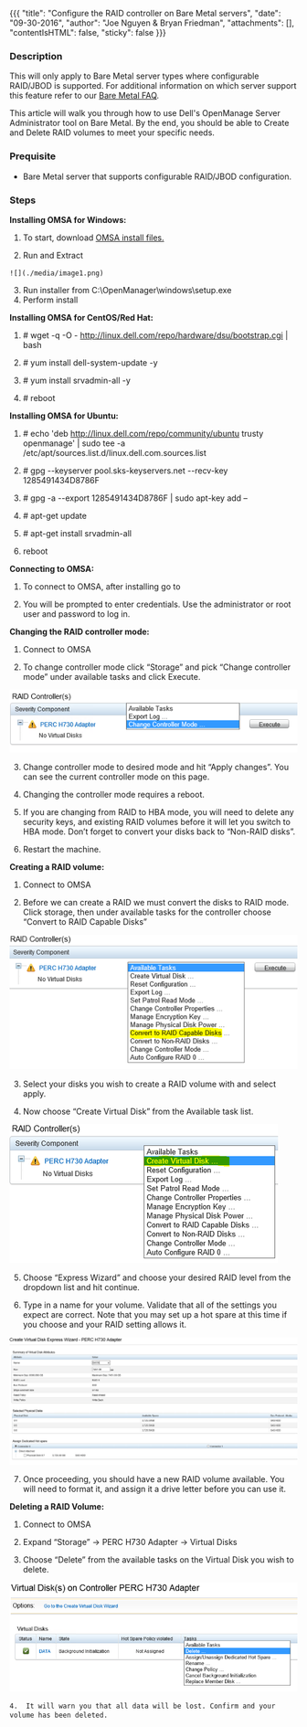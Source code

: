 
{{{
"title": "Configure the RAID controller on Bare Metal servers",
"date": "09-30-2016",
"author": "Joe Nguyen & Bryan Friedman",
"attachments": [],
"contentIsHTML": false,
"sticky": false
}}}


### Description

This will only apply to Bare Metal server types where configurable RAID/JBOD is supported. For additional information on which server support this feature refer to our [Bare Metal FAQ](link).

This article will walk you through how to use Dell's OpenManage Server Administrator tool on Bare Metal. By the end, you should be able to Create and Delete RAID volumes to meet your specific needs.

### Prequisite

-   Bare Metal server that supports configurable RAID/JBOD configuration.

### Steps

**Installing OMSA for Windows:**

  1.  To start, download [OMSA install files.](http://www.dell.com/support/contents/us/en/04/article/Product-Support/Self-support-Knowledgebase/enterprise-resource-center/SystemsManagement/OMSA)

  2.  Run and Extract

    ![](./media/image1.png)


  3.  Run installer from C:\\OpenManager\\windows\\setup.exe
  4.  Perform install

**Installing OMSA for CentOS/Red Hat:**

1.  \# wget -q -O - http://linux.dell.com/repo/hardware/dsu/bootstrap.cgi | bash

2.  \# yum install dell-system-update -y

3.  \# yum install srvadmin-all -y

4.  \# reboot

**Installing OMSA for Ubuntu:**

1.  \# echo 'deb http://linux.dell.com/repo/community/ubuntu trusty openmanage' | sudo tee -a /etc/apt/sources.list.d/linux.dell.com.sources.list

2.  \# gpg --keyserver pool.sks-keyservers.net --recv-key 1285491434D8786F

3.  \# gpg -a --export 1285491434D8786F | sudo apt-key add –

4.  \# apt-get update

5.  \# apt-get install srvadmin-all

6.  reboot

**Connecting to OMSA:**

1.  To connect to OMSA, after installing go to

2.  You will be prompted to enter credentials. Use the administrator or root user and password to log in.

**Changing the RAID controller mode:**

  1.  Connect to OMSA

  2.  To change controller mode click “Storage” and pick “Change controller mode” under available tasks and click Execute.

![](./media/image2.png)


  3.  Change controller mode to desired mode and hit “Apply changes”. You can see the current controller mode on this page.

  4.  Changing the controller mode requires a reboot.

  5.  If you are changing from RAID to HBA mode, you will need to delete any security keys, and existing RAID volumes before it will let you switch to HBA mode. Don’t forget to convert your disks back to “Non-RAID disks”.

  6.  Restart the machine.

**Creating a RAID volume:**

  1.  Connect to OMSA

  2.  Before we can create a RAID we must convert the disks to RAID mode. Click storage, then under available tasks for the controller choose “Convert to RAID Capable Disks”

![](./media/image3.png)


  3.  Select your disks you wish to create a RAID volume with and select apply.

  4.  Now choose “Create Virtual Disk” from the Available task list.

![](./media/image4.png)


  5.  Choose “Express Wizard” and choose your desired RAID level from the dropdown list and hit continue.

  6.  Type in a name for your volume. Validate that all of the settings you expect are correct. Note that you may set up a hot spare at this time if you choose and your RAID setting allows it.

![](./media/image5.png)


  7.  Once proceeding, you should have a new RAID volume available. You will need to format it, and assign it a drive letter before you can use it.

**Deleting a RAID Volume:**

  1.  Connect to OMSA

  2.  Expand “Storage” -&gt; PERC H730 Adapter -&gt; Virtual Disks

  3.  Choose “Delete” from the available tasks on the Virtual Disk you wish to delete.

![](./media/image6.png)


    4.  It will warn you that all data will be lost. Confirm and your volume has been deleted.
